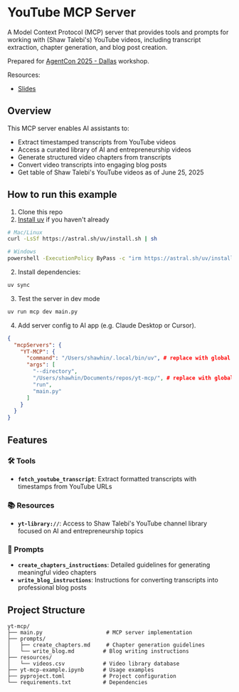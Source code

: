 # YouTube MCP Server

A Model Context Protocol (MCP) server that provides tools and prompts for working with (Shaw Talebi's) YouTube videos, including transcript extraction, chapter generation, and blog post creation.

Prepared for [AgentCon 2025 - Dallas](https://globalai.community/chapters/dallas/events/agentcon-2025-dallas/) workshop.

Resources:
- [Slides](https://drive.google.com/file/d/121Kg_AfY9k1hbOm6tSaCOvZKCK0mUvuv/view?usp=sharing)

## Overview

This MCP server enables AI assistants to:
- Extract timestamped transcripts from YouTube videos
- Access a curated library of AI and entrepreneurship videos
- Generate structured video chapters from transcripts  
- Convert video transcripts into engaging blog posts
- Get table of Shaw Talebi's YouTube videos as of June 25, 2025

## How to run this example

1. Clone this repo
2. [Install uv](https://docs.astral.sh/uv/getting-started/installation/) if you haven't already
```bash
# Mac/Linux
curl -LsSf https://astral.sh/uv/install.sh | sh

# Windows
powershell -ExecutionPolicy ByPass -c "irm https://astral.sh/uv/install.ps1 | iex"
```

2. Install dependencies:
```bash
uv sync
```

3. Test the server in dev mode
```bash
uv run mcp dev main.py
```
4. Add server config to AI app (e.g. Claude Desktop or Cursor).
```JSON
{
  "mcpServers": {
    "YT-MCP": {
      "command": "/Users/shawhin/.local/bin/uv", # replace with global path to your uv installation
      "args": [
        "--directory",
        "/Users/shawhin/Documents/repos/yt-mcp/", # replace with global path to repo
        "run",
        "main.py"
      ]
    }
  }
}
```

## Features

### 🛠️ Tools
- **`fetch_youtube_transcript`**: Extract formatted transcripts with timestamps from YouTube URLs

### 📚 Resources  
- **`yt-library://`**: Access to Shaw Talebi's YouTube channel library focused on AI and entrepreneurship topics

### 📝 Prompts
- **`create_chapters_instructions`**: Detailed guidelines for generating meaningful video chapters
- **`write_blog_instructions`**: Instructions for converting transcripts into professional blog posts

## Project Structure

```
yt-mcp/
├── main.py                    # MCP server implementation
├── prompts/
│   ├── create_chapters.md     # Chapter generation guidelines
│   └── write_blog.md         # Blog writing instructions
├── resources/
│   └── videos.csv            # Video library database
├── yt-mcp-example.ipynb      # Usage examples
├── pyproject.toml            # Project configuration
└── requirements.txt          # Dependencies
```

